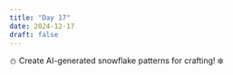 ```yaml
---
title: "Day 17"
date: 2024-12-17
draft: false
---
```


⛄ Create AI-generated snowflake patterns for crafting! ❄️
